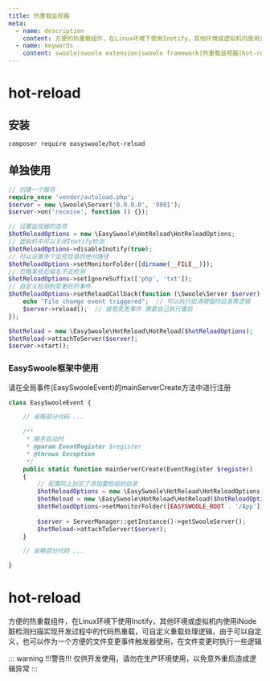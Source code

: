 ```yaml
---
title: 热重载监视器
meta:
  - name: description
    content: 方便的热重载组件，在Linux环境下使用Inotify，其他环境或虚拟机内使用iNode脏检测扫描实现开发过程中的代码热重载，可自定义重载处理逻辑，由于可以自定义，也可以作为一个方便的文件变更事件触发器使用，在文件变更时执行一些逻辑
  - name: keywords
    content: swoole|swoole extension|swoole framework|热重载监视器|hot-reload|iNode
---
```


# hot-reload

## 安装
```
composer require easyswoole/hot-reload
```

## 单独使用

```php
// 创建一个服务
require_once 'vendor/autoload.php';
$server = new \Swoole\Server('0.0.0.0', '9801');
$server->on('receive', function () {});

// 设置监视器的选项
$hotReloadOptions = new \EasySwoole\HotReload\HotReloadOptions;
// 虚拟机中可以关闭Inotify检测
$hotReloadOptions->disableInotify(true);
// 可以设置多个监控目录的绝对路径
$hotReloadOptions->setMonitorFolder([dirname(__FILE__)]);
// 忽略某些后缀名不去检测
$hotReloadOptions->setIgnoreSuffix(['php', 'txt']);
// 自定义检测到变更后的事件
$hotReloadOptions->setReloadCallback(function (\Swoole\Server $server) {
    echo "File change event triggered";  // 可以执行如清理临时目录等逻辑
    $server->reload();  // 接管变更事件 需要自己执行重启
});

$hotReload = new \EasySwoole\HotReload\HotReload($hotReloadOptions);
$hotReload->attachToServer($server);
$server->start();
```

### EasySwoole框架中使用
请在全局事件(EasySwooleEvent)的mainServerCreate方法中进行注册

```php
class EasySwooleEvent {

    // 省略部分代码 ...

    /**
     * 服务启动时
     * @param EventRegister $register
     * @throws Exception
     */
    public static function mainServerCreate(EventRegister $register)
    {
        // 配置同上别忘了添加要检视的目录
        $hotReloadOptions = new \EasySwoole\HotReload\HotReloadOptions;
        $hotReload = new \EasySwoole\HotReload\HotReload($hotReloadOptions);
        $hotReloadOptions->setMonitorFolder([EASYSWOOLE_ROOT . '/App']);
        
        $server = ServerManager::getInstance()->getSwooleServer();
        $hotReload->attachToServer($server);
    }

    // 省略部分代码 ...

}
```

# hot-reload

方便的热重载组件，在Linux环境下使用Inotify，其他环境或虚拟机内使用iNode脏检测扫描实现开发过程中的代码热重载，可自定义重载处理逻辑，由于可以自定义，也可以作为一个方便的文件变更事件触发器使用，在文件变更时执行一些逻辑

::: warning 
!!!警告!!! 仅供开发使用，请勿在生产环境使用，以免意外重启造成逻辑异常
:::
